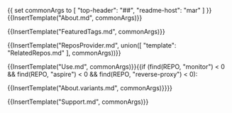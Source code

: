 {{
  set commonArgs to [ "top-header": "##", "readme-host": "mar" ]
}}{{InsertTemplate("About.md", commonArgs)}}

{{InsertTemplate("FeaturedTags.md", commonArgs)}}

{{InsertTemplate("ReposProvider.md", union([ "template": "RelatedRepos.md" ], commonArgs))}}

{{InsertTemplate("Use.md", commonArgs)}}{{if (find(REPO, "monitor") < 0 && find(REPO, "aspire") < 0 && find(REPO, "reverse-proxy") < 0):

{{InsertTemplate("About.variants.md", commonArgs)}}}}

{{InsertTemplate("Support.md", commonArgs)}}
